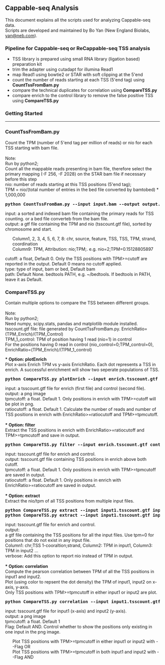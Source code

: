 ## Cappable-seq Analysis
This document explains all the scripts used for analyzing Cappable-seq data. <br>
Scripts are developed and maintained by Bo Yan (New England Biolabs, yan@neb.com). <br>

### **Pipeline for Cappable-seq or ReCappable-seq TSS analysis** <br>
- TSS library is prepared using small RNA library (ligation based) preparation kit <br>
- trim the adapter using cutadapt for illumina Read1 <br>
- map Read1 using bowtie2 or STAR with soft clipping at the 5'end <br>
- count the number of reads starting at each TSS (5'end tag) using **CountTssFromBam.py** <br>
- compare the technical duplicates for correlation using **CompareTSS.py** <br>
- compare enrich to the control library to remove the false positive TSS using **CompareTSS.py** <br>

### Getting Started
---------------

### **CountTssFromBam.py** <br>
Count the TPM (number of 5'end tag per million of reads) or nio for each TSS starting with bam file. <br>
<br>
Note: <br>
Run by python2; <br>
Count all the mappable reads presenting in bam file, therefore select the primary mapping (-F 256, -F 2028) on the STAR bam file if necessary before this step <br>
nio: number of reads starting at this TSS positions (5'end tag); <br>
TPM = nio/(total number of entries in the bed file converted by bamtobed) * 1,000,000 <br>
<pre><b>python CountTssFromBam.py --input input.bam --output output.tsscount.gtf --cutoff float --type bam --path bedtoolsPATH</b> </pre>
input: a sorted and indexed bam file containing the primary reads for TSS counting. or a bed file converteb from the bam file. <br>
output: a gtf file containing the TPM and nio (tsscount.gtf file), sorted by chromosome and start. <br>
<ol>    
Column1, 2, 3, 4, 5, 6, 7, 8: chr, source, feature, TSS, TSS, TPM, strand, coordination <br>
Column9: TPM, Attribution: nio;TPM;. e.g. nio=2;TPM=0.15128805897
</ol>
cutoff: a float, Default 0. Only the TSS positions with TPM>=cutoff are reported in the output. Default 0 means no cutoff applied. <br>
type: type of input, bam or bed, Default bam <br>
path: Default None. bedtools PATH, e.g. ~/bedtools. If bedtools in PATH, leave it as Default. <br>

### **CompareTSS.py** <br>
Contain multiple options to compare the TSS between different groups. <br>
<br>
Note: <br>
Run by python2; <br> 
Need numpy, scipy.stats, pandas and matplotlib module installed. <br>
tsscount.gtf file: file generated by CountTssFromBam.py.
EnrichRatio=(TPM_Enrich)/(TPM_Control) <br>
TPM_1_control: TPM of position having 1 read (nio=1) in control <br>
For the positions having 0 read in control (nio_control=0;TPM_control=0), EnrichRatio=(TPM_Enrich)/(TPM_1_control) <br>

<div><b>* Option: plotEnrich</b></div>
Plot x-axis Enrich TPM vs y-axis EnrichRatio. Each dot represents a TSS in enrich. A successful enrichment will show two seperate populations of TSS.
<pre>
<b>python CompareTSS.py plotEnrich --input enrich.tsscount.gtf control.tsscount.gtf --output output.png --tpmcutoff float --ratiocutoff float</b>
</pre>
input: a tsscount.gtf file for enrich (first file) and control (second file). <br>
output: a png image <br>
tpmcutoff: a float. Default 1. Only positions in enrich with TPM>=cutoff will be plot in png. <br>
ratiocutoff: a float. Default 1. Calculate the number of reads and number of TSS positions in enrich with EnrichRatio>=ratiocutoff and TPM>=tpmcutoff. <br>
<br>

<div><b>* Option: filter</b></div>
Extract the TSS positions in enrich with EnrichRatio>=ratiocutoff and TPM>=tpmcutoff and save in output. <br>
<pre>
<b>python CompareTSS.py filter --input enrich.tsscount.gtf control.tsscount.gtf --output output.tsscount.gtf --tpmcutoff float --ratiocutoff float</b>
</pre>
input: tsscount.gtf file for enrich and control. <br>
output: tsscount.gtf file containing TSS positions in enrich above both cutoff. <br>
tpmcutoff: a float. Default 1. Only positions in enrich with TPM>=tpmcutoff are saved in output. <br>
ratiocutoff: a float. Default 1. Only positions in enrich with EnrichRatio>=ratiocutoff are saved in output. <br>

<br>
<div><b>* Option: extract</b></div>
Extract the nio/tpm of all TSS positions from multiple input files. <br>
<pre>
<b>python CompareTSS.py extract --input input1.tsscount.gtf input2.tsscount.gtf --output output
python CompareTSS.py extract --input input1.tsscount.gtf input2.tsscount.gtf --output output --verbose</b>
</pre>
input: tsscount.gtf file for enrich and control. <br>
output: <br>
a gtf file containing the TSS positions for all the input files. Use tpm=0 for positions that do not exist in any input file. <br>
Column1: chr;TSS 1-cooraltion;strand, Column2: TPM in input1, Column3: TPM in input2 ... <br>
verbose: Add this option to report nio instead of TPM in output. <br>

<br>
<div><b>* Option: correlation</b></div>
Compute the pearson correlation between TPM of all the TSS positions in input1 and input2. <br>
Plot (using color to repsent the dot density) the TPM of input1, input2 on x-axis, y-axis. <br>
Only TSS positions with TPM>=tpmcutoff in either input1 or input2 are plot. <br>
<pre>
<b>python CompareTSS.py correlation --input input1.tsscount.gtf input2.tsscount.gtf --output output.png --tpmcutoff float --Flag AND</b>
</pre>
input: tsscount.gtf file for input1 (x-axis) and input2 (y-axis). <br>
output: a png image <br>
tpmcutoff: a float. Default 1 <br>
Flag: Default AND. Control whether to show the positions only existing in one input in the png image.
<ol>    
Plot TSS positions with TPM>=tpmcutoff in either input1 or input2 with --Flag OR <br>
Plot TSS positions with TPM>=tpmcutoff in both input1 and input2 with --Flag AND <br>
</ol>
